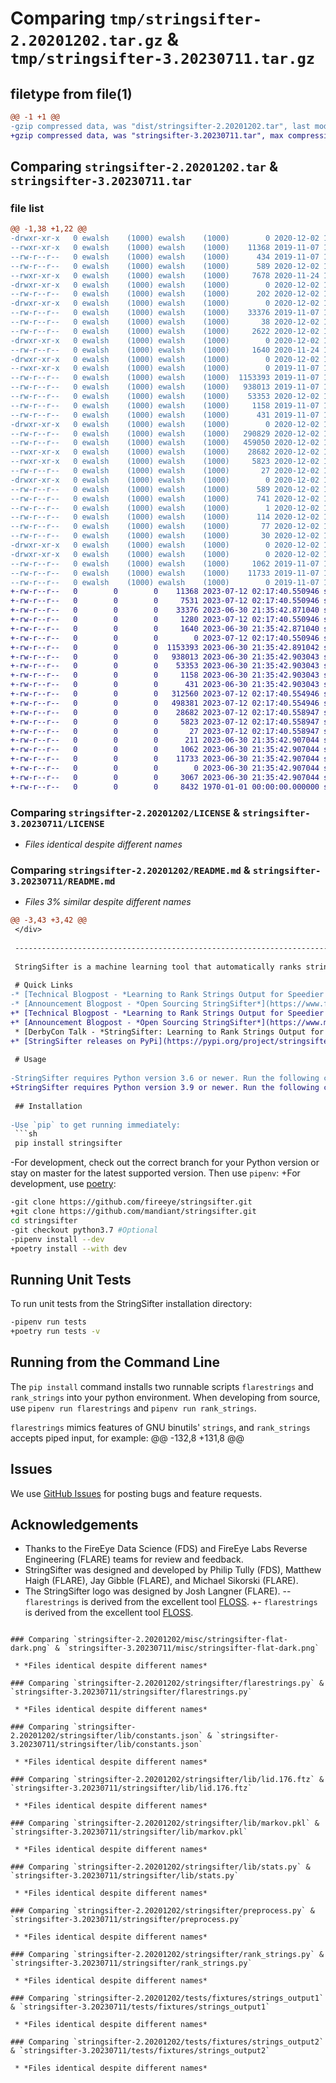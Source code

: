 # Comparing `tmp/stringsifter-2.20201202.tar.gz` & `tmp/stringsifter-3.20230711.tar.gz`

## filetype from file(1)

```diff
@@ -1 +1 @@
-gzip compressed data, was "dist/stringsifter-2.20201202.tar", last modified: Wed Dec  2 17:23:15 2020, max compression
+gzip compressed data, was "stringsifter-3.20230711.tar", max compression
```

## Comparing `stringsifter-2.20201202.tar` & `stringsifter-3.20230711.tar`

### file list

```diff
@@ -1,38 +1,22 @@
-drwxr-xr-x   0 ewalsh    (1000) ewalsh    (1000)        0 2020-12-02 17:23:15.950141 stringsifter-2.20201202/
--rwxr-xr-x   0 ewalsh    (1000) ewalsh    (1000)    11368 2019-11-07 17:56:05.000000 stringsifter-2.20201202/LICENSE
--rw-r--r--   0 ewalsh    (1000) ewalsh    (1000)      434 2019-11-07 17:56:05.000000 stringsifter-2.20201202/MANIFEST.in
--rw-r--r--   0 ewalsh    (1000) ewalsh    (1000)      589 2020-12-02 17:23:15.950141 stringsifter-2.20201202/PKG-INFO
--rwxr-xr-x   0 ewalsh    (1000) ewalsh    (1000)     7678 2020-11-24 15:58:57.000000 stringsifter-2.20201202/README.md
-drwxr-xr-x   0 ewalsh    (1000) ewalsh    (1000)        0 2020-12-02 17:23:15.946140 stringsifter-2.20201202/docker/
--rw-r--r--   0 ewalsh    (1000) ewalsh    (1000)      202 2020-12-02 17:21:58.000000 stringsifter-2.20201202/docker/Dockerfile
-drwxr-xr-x   0 ewalsh    (1000) ewalsh    (1000)        0 2020-12-02 17:23:15.946140 stringsifter-2.20201202/misc/
--rw-r--r--   0 ewalsh    (1000) ewalsh    (1000)    33376 2019-11-07 17:56:05.000000 stringsifter-2.20201202/misc/stringsifter-flat-dark.png
--rw-r--r--   0 ewalsh    (1000) ewalsh    (1000)       38 2020-12-02 17:23:15.950141 stringsifter-2.20201202/setup.cfg
--rw-r--r--   0 ewalsh    (1000) ewalsh    (1000)     2622 2020-12-02 17:21:58.000000 stringsifter-2.20201202/setup.py
-drwxr-xr-x   0 ewalsh    (1000) ewalsh    (1000)        0 2020-12-02 17:23:15.946140 stringsifter-2.20201202/stringsifter/
--rw-r--r--   0 ewalsh    (1000) ewalsh    (1000)     1640 2020-11-24 14:46:06.000000 stringsifter-2.20201202/stringsifter/flarestrings.py
-drwxr-xr-x   0 ewalsh    (1000) ewalsh    (1000)        0 2020-12-02 17:23:15.950141 stringsifter-2.20201202/stringsifter/lib/
--rwxr-xr-x   0 ewalsh    (1000) ewalsh    (1000)        0 2019-11-07 17:56:05.000000 stringsifter-2.20201202/stringsifter/lib/__init__.py
--rw-r--r--   0 ewalsh    (1000) ewalsh    (1000)  1153393 2019-11-07 17:56:05.000000 stringsifter-2.20201202/stringsifter/lib/constants.json
--rw-r--r--   0 ewalsh    (1000) ewalsh    (1000)   938013 2019-11-07 17:56:05.000000 stringsifter-2.20201202/stringsifter/lib/lid.176.ftz
--rw-r--r--   0 ewalsh    (1000) ewalsh    (1000)    53353 2020-12-02 17:21:58.000000 stringsifter-2.20201202/stringsifter/lib/markov.pkl
--rw-r--r--   0 ewalsh    (1000) ewalsh    (1000)     1158 2019-11-07 17:56:05.000000 stringsifter-2.20201202/stringsifter/lib/stats.py
--rw-r--r--   0 ewalsh    (1000) ewalsh    (1000)      431 2019-11-07 17:56:05.000000 stringsifter-2.20201202/stringsifter/lib/util.py
-drwxr-xr-x   0 ewalsh    (1000) ewalsh    (1000)        0 2020-12-02 17:23:15.950141 stringsifter-2.20201202/stringsifter/model/
--rw-r--r--   0 ewalsh    (1000) ewalsh    (1000)   290829 2020-12-02 17:21:58.000000 stringsifter-2.20201202/stringsifter/model/featurizer.pkl
--rw-r--r--   0 ewalsh    (1000) ewalsh    (1000)   459050 2020-12-02 17:21:58.000000 stringsifter-2.20201202/stringsifter/model/ranker.pkl
--rwxr-xr-x   0 ewalsh    (1000) ewalsh    (1000)    28682 2020-12-02 17:09:02.000000 stringsifter-2.20201202/stringsifter/preprocess.py
--rwxr-xr-x   0 ewalsh    (1000) ewalsh    (1000)     5823 2020-12-02 17:09:02.000000 stringsifter-2.20201202/stringsifter/rank_strings.py
--rw-r--r--   0 ewalsh    (1000) ewalsh    (1000)       27 2020-12-02 17:22:08.000000 stringsifter-2.20201202/stringsifter/version.py
-drwxr-xr-x   0 ewalsh    (1000) ewalsh    (1000)        0 2020-12-02 17:23:15.946140 stringsifter-2.20201202/stringsifter.egg-info/
--rw-r--r--   0 ewalsh    (1000) ewalsh    (1000)      589 2020-12-02 17:23:15.000000 stringsifter-2.20201202/stringsifter.egg-info/PKG-INFO
--rw-r--r--   0 ewalsh    (1000) ewalsh    (1000)      741 2020-12-02 17:23:15.000000 stringsifter-2.20201202/stringsifter.egg-info/SOURCES.txt
--rw-r--r--   0 ewalsh    (1000) ewalsh    (1000)        1 2020-12-02 17:23:15.000000 stringsifter-2.20201202/stringsifter.egg-info/dependency_links.txt
--rw-r--r--   0 ewalsh    (1000) ewalsh    (1000)      114 2020-12-02 17:23:15.000000 stringsifter-2.20201202/stringsifter.egg-info/entry_points.txt
--rw-r--r--   0 ewalsh    (1000) ewalsh    (1000)       77 2020-12-02 17:23:15.000000 stringsifter-2.20201202/stringsifter.egg-info/requires.txt
--rw-r--r--   0 ewalsh    (1000) ewalsh    (1000)       30 2020-12-02 17:23:15.000000 stringsifter-2.20201202/stringsifter.egg-info/top_level.txt
-drwxr-xr-x   0 ewalsh    (1000) ewalsh    (1000)        0 2020-12-02 17:23:15.946140 stringsifter-2.20201202/tests/
-drwxr-xr-x   0 ewalsh    (1000) ewalsh    (1000)        0 2020-12-02 17:23:15.950141 stringsifter-2.20201202/tests/fixtures/
--rw-r--r--   0 ewalsh    (1000) ewalsh    (1000)     1062 2019-11-07 17:56:05.000000 stringsifter-2.20201202/tests/fixtures/strings_output1
--rw-r--r--   0 ewalsh    (1000) ewalsh    (1000)    11733 2019-11-07 17:56:05.000000 stringsifter-2.20201202/tests/fixtures/strings_output2
--rw-r--r--   0 ewalsh    (1000) ewalsh    (1000)        0 2019-11-07 17:56:05.000000 stringsifter-2.20201202/tests/fixtures/strings_output3
+-rw-r--r--   0        0        0    11368 2023-07-12 02:17:40.550946 stringsifter-3.20230711/LICENSE
+-rw-r--r--   0        0        0     7531 2023-07-12 02:17:40.550946 stringsifter-3.20230711/README.md
+-rw-r--r--   0        0        0    33376 2023-06-30 21:35:42.871040 stringsifter-3.20230711/misc/stringsifter-flat-dark.png
+-rw-r--r--   0        0        0     1280 2023-07-12 02:17:40.550946 stringsifter-3.20230711/pyproject.toml
+-rw-r--r--   0        0        0     1640 2023-06-30 21:35:42.871040 stringsifter-3.20230711/stringsifter/flarestrings.py
+-rw-r--r--   0        0        0        0 2023-07-12 02:17:40.550946 stringsifter-3.20230711/stringsifter/lib/__init__.py
+-rw-r--r--   0        0        0  1153393 2023-06-30 21:35:42.891042 stringsifter-3.20230711/stringsifter/lib/constants.json
+-rw-r--r--   0        0        0   938013 2023-06-30 21:35:42.903043 stringsifter-3.20230711/stringsifter/lib/lid.176.ftz
+-rw-r--r--   0        0        0    53353 2023-06-30 21:35:42.903043 stringsifter-3.20230711/stringsifter/lib/markov.pkl
+-rw-r--r--   0        0        0     1158 2023-06-30 21:35:42.903043 stringsifter-3.20230711/stringsifter/lib/stats.py
+-rw-r--r--   0        0        0      431 2023-06-30 21:35:42.903043 stringsifter-3.20230711/stringsifter/lib/util.py
+-rw-r--r--   0        0        0   312560 2023-07-12 02:17:40.554946 stringsifter-3.20230711/stringsifter/model/featurizer.pkl
+-rw-r--r--   0        0        0   498381 2023-07-12 02:17:40.554946 stringsifter-3.20230711/stringsifter/model/ranker.pkl
+-rw-r--r--   0        0        0    28682 2023-07-12 02:17:40.558947 stringsifter-3.20230711/stringsifter/preprocess.py
+-rw-r--r--   0        0        0     5823 2023-07-12 02:17:40.558947 stringsifter-3.20230711/stringsifter/rank_strings.py
+-rw-r--r--   0        0        0       27 2023-07-12 02:17:40.558947 stringsifter-3.20230711/stringsifter/version.py
+-rw-r--r--   0        0        0      211 2023-06-30 21:35:42.907044 stringsifter-3.20230711/tests/conftest.py
+-rw-r--r--   0        0        0     1062 2023-06-30 21:35:42.907044 stringsifter-3.20230711/tests/fixtures/strings_output1
+-rw-r--r--   0        0        0    11733 2023-06-30 21:35:42.907044 stringsifter-3.20230711/tests/fixtures/strings_output2
+-rw-r--r--   0        0        0        0 2023-06-30 21:35:42.907044 stringsifter-3.20230711/tests/fixtures/strings_output3
+-rw-r--r--   0        0        0     3067 2023-06-30 21:35:42.907044 stringsifter-3.20230711/tests/test_stringsifter.py
+-rw-r--r--   0        0        0     8432 1970-01-01 00:00:00.000000 stringsifter-3.20230711/PKG-INFO
```

### Comparing `stringsifter-2.20201202/LICENSE` & `stringsifter-3.20230711/LICENSE`

 * *Files identical despite different names*

### Comparing `stringsifter-2.20201202/README.md` & `stringsifter-3.20230711/README.md`

 * *Files 3% similar despite different names*

```diff
@@ -3,43 +3,42 @@
 </div>
 
 --------------------------------------------------------------------------------
 
 StringSifter is a machine learning tool that automatically ranks strings based on their relevance for malware analysis.
 
 # Quick Links
-* [Technical Blogpost - *Learning to Rank Strings Output for Speedier Malware Analysis*](https://www.fireeye.com/blog/threat-research/2019/05/learning-to-rank-strings-output-for-speedier-malware-analysis.html)
-* [Announcement Blogpost - *Open Sourcing StringSifter*](https://www.fireeye.com/blog/threat-research/2019/09/open-sourcing-stringsifter.html)
+* [Technical Blogpost - *Learning to Rank Strings Output for Speedier Malware Analysis*](https://www.mandiant.com/resources/blog/learning-rank-strings-output-speedier-malware-analysis)
+* [Announcement Blogpost - *Open Sourcing StringSifter*](https://www.mandiant.com/resources/blog/open-sourcing-stringsifter)
 * [DerbyCon Talk - *StringSifter: Learning to Rank Strings Output for Speedier Malware Analysis*](https://youtu.be/pLiaVzOMJSk)
+* [StringSifter releases on PyPi](https://pypi.org/project/stringsifter/)
 
 # Usage
 
-StringSifter requires Python version 3.6 or newer. Run the following commands to get the code, run unit tests, and use the tool:
+StringSifter requires Python version 3.9 or newer. Run the following commands to get the code, run unit tests, and use the tool:
 
 ## Installation
 
-Use `pip` to get running immediately:
 ```sh
 pip install stringsifter
 ```
 
-For development, check out the correct branch for your Python version or stay on master for the latest supported version. Then use `pipenv`:
+For development, use [poetry](https://python-poetry.org/):
 ```sh
-git clone https://github.com/fireeye/stringsifter.git
+git clone https://github.com/mandiant/stringsifter.git
 cd stringsifter
-git checkout python3.7 #Optional
-pipenv install --dev
+poetry install --with dev
 ```
 
 ## Running Unit Tests
 
 To run unit tests from the StringSifter installation directory:
 
 ```sh
-pipenv run tests
+poetry run tests -v
 ```
 
 ## Running from the Command Line
 
 The `pip install` command installs two runnable scripts `flarestrings` and `rank_strings` into your python environment. When developing from source, use `pipenv run flarestrings` and `pipenv run rank_strings`.
 
 `flarestrings` mimics features of GNU binutils' `strings`, and `rank_strings` accepts piped input, for example:
@@ -132,8 +131,8 @@
 ## Issues
 We use [GitHub Issues](https://github.com/fireeye/stringsifter/issues) for posting bugs and feature requests.
 
 ## Acknowledgements
 - Thanks to the FireEye Data Science (FDS) and FireEye Labs Reverse Engineering (FLARE) teams for review and feedback.
 - StringSifter was designed and developed by Philip Tully (FDS), Matthew Haigh (FLARE), Jay Gibble (FLARE), and Michael Sikorski (FLARE).
 - The StringSifter logo was designed by Josh Langner (FLARE).
-- `flarestrings` is derived from the excellent tool [FLOSS](https://github.com/fireeye/flare-floss/blob/master/floss/strings.py#L7-L9).
+- `flarestrings` is derived from the excellent tool [FLOSS](https://github.com/mandiant/flare-floss).
```

### Comparing `stringsifter-2.20201202/misc/stringsifter-flat-dark.png` & `stringsifter-3.20230711/misc/stringsifter-flat-dark.png`

 * *Files identical despite different names*

### Comparing `stringsifter-2.20201202/stringsifter/flarestrings.py` & `stringsifter-3.20230711/stringsifter/flarestrings.py`

 * *Files identical despite different names*

### Comparing `stringsifter-2.20201202/stringsifter/lib/constants.json` & `stringsifter-3.20230711/stringsifter/lib/constants.json`

 * *Files identical despite different names*

### Comparing `stringsifter-2.20201202/stringsifter/lib/lid.176.ftz` & `stringsifter-3.20230711/stringsifter/lib/lid.176.ftz`

 * *Files identical despite different names*

### Comparing `stringsifter-2.20201202/stringsifter/lib/markov.pkl` & `stringsifter-3.20230711/stringsifter/lib/markov.pkl`

 * *Files identical despite different names*

### Comparing `stringsifter-2.20201202/stringsifter/lib/stats.py` & `stringsifter-3.20230711/stringsifter/lib/stats.py`

 * *Files identical despite different names*

### Comparing `stringsifter-2.20201202/stringsifter/preprocess.py` & `stringsifter-3.20230711/stringsifter/preprocess.py`

 * *Files identical despite different names*

### Comparing `stringsifter-2.20201202/stringsifter/rank_strings.py` & `stringsifter-3.20230711/stringsifter/rank_strings.py`

 * *Files identical despite different names*

### Comparing `stringsifter-2.20201202/tests/fixtures/strings_output1` & `stringsifter-3.20230711/tests/fixtures/strings_output1`

 * *Files identical despite different names*

### Comparing `stringsifter-2.20201202/tests/fixtures/strings_output2` & `stringsifter-3.20230711/tests/fixtures/strings_output2`

 * *Files identical despite different names*

